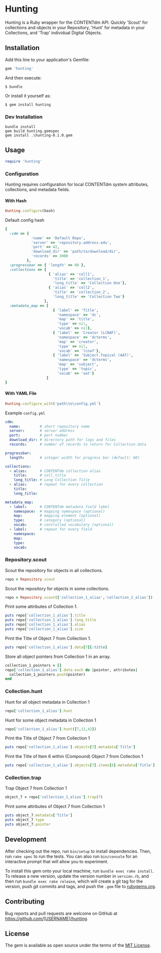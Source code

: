 # Hunting

Hunting is a Ruby wrapper for the CONTENTdm API. Quickly 'Scout' for collections and objects in your Repository, 'Hunt' for metadata in your Collections, and 'Trap' individual Digital Objects.

## Installation

Add this line to your application's Gemfile:

```ruby
gem 'hunting'
```

And then execute:

    $ bundle

Or install it yourself as:

    $ gem install hunting

### Dev Installation

    bundle install
    gem build hunting.gemspec
    gem install .\hunting-0.1.0.gem

## Usage

```ruby
require 'hunting'
```

### Configuration
Hunting requires configuration for local CONTENTdm system attributes, collections, and metadata fields.

#### With Hash
```ruby
Hunting.configure(hash)
```
Default config hash
```ruby
{
  :cdm => {
            'name' => 'Default Repo',
            'server' => 'repository.address.edu',
            'port' => 42,
            'download_dir' => 'path/to/download/dir',
            'records' => 3000
          },
  :progressbar => { 'length' => 60 },
  :collections => [
                    { 'alias' => 'coll1',
                      'title' => 'collection_1',
                      'long_title' => 'Collection One'},
                    { 'alias' => 'coll2',
                      'title' => 'collection_2',
                      'long_title' => 'Collection Two'}
                  ],
  :metadata_map => [
                      { 'label' => 'Title',
                        'namespace' => 'dc',
                        'map' => 'title',
                        'type' => nil,
                        'vocab' => nil},
                      { 'label' => 'Creator (LCNAF)',
                        'namespace' => 'dcterms',
                        'map' => 'creator',
                        'type' => nil,
                        'vocab' => 'lcnaf'},
                      { 'label' => 'Subject.Topical (AAT)',
                        'namespace' => 'dcterms',
                        'map' => 'subject',
                        'type' => 'topic',
                        'vocab' => 'aat'}
                   ]
}
```

#### With YAML File
```ruby
Hunting.configure_with('path\to\config.yml')
```

Example `config.yml`
```yaml
cdm:
  name:         # short repository name
  server:       # server address
  port:         # port number
  download_dir: # directory path for logs and files
  records:      # number of records to return for Collection.data

progressbar:
  length:       # integer width for progress bar (default: 60)

collections:
  - alias:      # CONTENTdm collection alias
    title:      # coll_title
    long_title: # Long Collection Title
  - alias:      # repeat for every collection
    title:
    long_title:

metadata_map:
  - label:      # CONTENTdm metadata field label
    namespace:  # mapping namespace (optional)
    map:        # mapping element (optional)
    type:       # category (optional)
    vocab:      # controlled vocabulary (optional)
  - label:      # repeat for every field
    namespace:
    map:
    type:
    vocab:
```

### Repository.scout

Scout the repository for objects in all collections.
```ruby
repo = Repository.scout
```

Scout the repository for objects in some collections.
```ruby
repo = Repository.scout(['collection_1_alias','collection_2_alias'])
```

Print some attributes of Collection 1.
```ruby
puts repo['collection_1_alias'].title
puts repo['collection_1_alias'].long_title
puts repo['collection_1_alias'].alias
puts repo['collection_1_alias'].size
```

Print the Title of Object 7 from Collection 1.
```ruby
puts repo['collection_1_alias'].data[7][:title]
```

Store all object pointers from Collection 1 in an array.
```ruby
collection_1_pointers = []
repo['collection_1_alias'].data.each do |pointer, attributes|
  collection_1_pointers.push(pointer)
end
```

### Collection.hunt

Hunt for all object metadata in Collection 1
```ruby
repo['collection_1_alias'].hunt
```

Hunt for some object metadata in Collection 1
```ruby
repo['collection_1_alias'].hunt([7,11,42])
```

Print the Title of Object 7 from Collection 1
```ruby
puts repo['collection_1_alias'].objects[7].metadata['Title']
```

Print the Title of Item 6 within (Compound) Object 7 from Collection 1
```ruby
puts repo['collection_1_alias'].objects[7].items[6].metadata['Title']
```

### Collection.trap

Trap Object 7 from Collection 1
```ruby
object_7 = repo['collection_1_alias'].trap(7)
```

Print some attributes of Object 7 from Collection 1
```ruby
puts object_7.metadata['Title']
puts object_7.type
puts object_7.pointer
```

## Development

After checking out the repo, run `bin/setup` to install dependencies. Then, run `rake spec` to run the tests. You can also run `bin/console` for an interactive prompt that will allow you to experiment.

To install this gem onto your local machine, run `bundle exec rake install`. To release a new version, update the version number in `version.rb`, and then run `bundle exec rake release`, which will create a git tag for the version, push git commits and tags, and push the `.gem` file to [rubygems.org](https://rubygems.org).

## Contributing

Bug reports and pull requests are welcome on GitHub at https://github.com/[USERNAME]/hunting.


## License

The gem is available as open source under the terms of the [MIT License](http://opensource.org/licenses/MIT).

